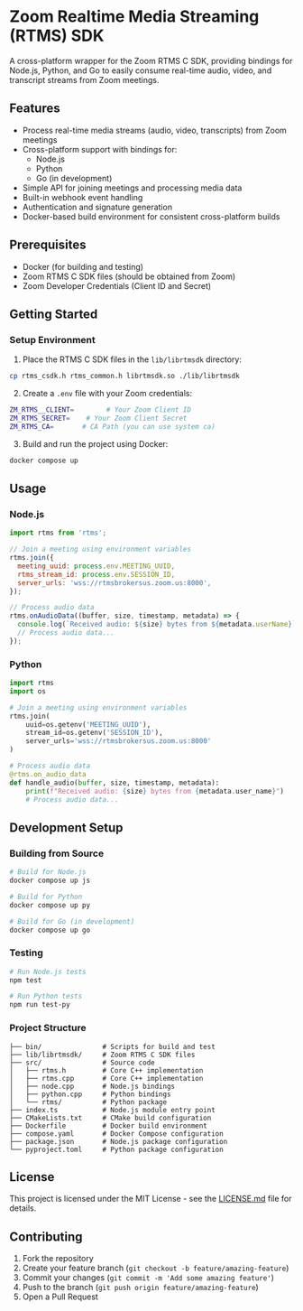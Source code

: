 # Zoom Realtime Media Streaming (RTMS) SDK

A cross-platform wrapper for the Zoom RTMS C SDK, providing bindings for Node.js, Python, and Go to easily consume real-time audio, video, and transcript streams from Zoom meetings.

## Features

- Process real-time media streams (audio, video, transcripts) from Zoom meetings
- Cross-platform support with bindings for:
  - Node.js
  - Python
  - Go (in development)
- Simple API for joining meetings and processing media data
- Built-in webhook event handling
- Authentication and signature generation
- Docker-based build environment for consistent cross-platform builds

## Prerequisites

- Docker (for building and testing)
- Zoom RTMS C SDK files (should be obtained from Zoom)
- Zoom Developer Credentials (Client ID and Secret)

## Getting Started

### Setup Environment

1. Place the RTMS C SDK files in the `lib/librtmsdk` directory:

```bash
cp rtms_csdk.h rtms_common.h librtmsdk.so ./lib/librtmsdk
```

2. Create a `.env` file with your Zoom credentials:

```bash
ZM_RTMS__CLIENT=        # Your Zoom Client ID
ZM_RTMS_SECRET=    # Your Zoom Client Secret
ZM_RTMS_CA=       # CA Path (you can use system ca)
```

3. Build and run the project using Docker:

```bash
docker compose up
```

## Usage

### Node.js

```javascript
import rtms from 'rtms';

// Join a meeting using environment variables
rtms.join({
  meeting_uuid: process.env.MEETING_UUID,
  rtms_stream_id: process.env.SESSION_ID,
  server_urls: 'wss://rtmsbrokersus.zoom.us:8000',
});

// Process audio data
rtms.onAudioData((buffer, size, timestamp, metadata) => {
  console.log(`Received audio: ${size} bytes from ${metadata.userName}`);
  // Process audio data...
});
```

### Python

```python
import rtms
import os

# Join a meeting using environment variables
rtms.join(
    uuid=os.getenv('MEETING_UUID'),
    stream_id=os.getenv('SESSION_ID'),
    server_urls='wss://rtmsbrokersus.zoom.us:8000'
)

# Process audio data
@rtms.on_audio_data
def handle_audio(buffer, size, timestamp, metadata):
    print(f"Received audio: {size} bytes from {metadata.user_name}")
    # Process audio data...
```

## Development Setup

### Building from Source

```bash
# Build for Node.js
docker compose up js

# Build for Python
docker compose up py

# Build for Go (in development)
docker compose up go
```

### Testing

```bash
# Run Node.js tests
npm test

# Run Python tests
npm run test-py
```

### Project Structure

```
├── bin/               # Scripts for build and test
├── lib/librtmsdk/     # Zoom RTMS C SDK files
├── src/               # Source code
│   ├── rtms.h         # Core C++ implementation
│   ├── rtms.cpp       # Core C++ implementation
│   ├── node.cpp       # Node.js bindings
│   ├── python.cpp     # Python bindings
│   └── rtms/          # Python package
├── index.ts           # Node.js module entry point
├── CMakeLists.txt     # CMake build configuration
├── Dockerfile         # Docker build environment
├── compose.yaml       # Docker Compose configuration
├── package.json       # Node.js package configuration
└── pyproject.toml     # Python package configuration
```

## License

This project is licensed under the MIT License - see the [LICENSE.md](LICENSE.md) file for details.

## Contributing

1. Fork the repository
2. Create your feature branch (`git checkout -b feature/amazing-feature`)
3. Commit your changes (`git commit -m 'Add some amazing feature'`)
4. Push to the branch (`git push origin feature/amazing-feature`)
5. Open a Pull Request